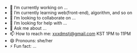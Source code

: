 <!--
**Sauvi9non/Sauvi9non** is a ✨ _special_ ✨ repository because its `README.md` (this file) appears on your GitHub profile.
-->

- 🔭 I’m currently working on ...
- 🌱 I’m currently learning web(front-end), algorithm, and so on
- 👯 I’m looking to collaborate on ...
- 🤔 I’m looking for help with ...
- 💬 Ask me about ...
- 📫 How to reach me: xxxdmstj@gmail.com KST 1PM to 11PM
- 😄 Pronouns: she/her
- ⚡ Fun fact: ...

